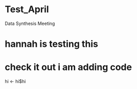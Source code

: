 # Test_April
Data Synthesis Meeting

# hannah is testing this
# check it out i am adding code
hi <- hi$hi

